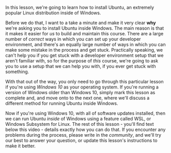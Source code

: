 In this lesson, we're going to learn how to install Ubuntu, an extremely popular Linux distribution inside of Windows.

Before we do that, I want to a take a minute and make it very clear **why** we're asking you to install Ubuntu inside Windows. The main reason is that it makes it easier for _us_ to build and maintain this course. There are a large number of _correct_ ways in which you can set up your developer environment, and there's an equally large number of ways in which you can make some mistake in the process and get stuck. Practically speaking, we can't help you if you get stuck with a developer environment setup that we aren't familiar with, so for the purpose of _this_ course, we're going to ask you to use a setup that we can help you with, if you ever get stuck with something.

With that out of the way, you only need to go through this particular lesson if you're using _Windows 10_ as your operating system. If you're running a version of Windows older than Windows 10, simply mark this lesson as complete and, and move onto to the next one, where we'll discuss a different method for running Ubuntu inside Windows.

Now if you're using Windows 10, with all of software updates installed, then we can run Ubuntu _inside_ of Windows using a feature called WSL, or Windows Subsystem for Linux. The rest of this lesson - you'll find text below this video - details exactly how you can do that. If you encounter any problems during the process, please write in the _community_, and we'll try our best to answer your question, or update this lesson's instructions to make it better.
